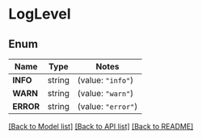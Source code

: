 # LogLevel

## Enum
Name | Type | Notes
------------ | ------------- | -------------
**INFO** | string | (value: `"info"`)
**WARN** | string | (value: `"warn"`)
**ERROR** | string | (value: `"error"`)


[[Back to Model list]](../README.md#documentation-for-models) [[Back to API list]](../README.md#documentation-for-api-endpoints) [[Back to README]](../README.md)


